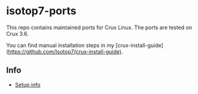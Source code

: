 # isotop7-ports

This repo contains maintained ports for Crux Linux. The ports are tested on Crux 3.6.

You can find manual installation steps in my [crux-install-guide](https://github.com/Isotop7(crux-install-guide).

## Info

- [Setup info](https://crux.nu/Wiki/SettingUpAnHttpupRepo)
